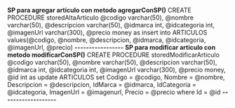**SP para agregar articulo con metodo agregarConSP()**
CREATE PROCEDURE storedAltaArticulo
@codigo varchar(50),
@nombre varchar(50),
@descripcion varchar(50),
@idmarca int,
@idcategoria int,
@imagenUrl varchar(300),
@precio money
as
insert into ARTICULOS values(@codigo, @nombre, @descripcion, @idmarca, @idcategoria, @imagenUrl, @precio)
**-----------------**
**SP para modificar articulo con metodo modificarConSP()**
CREATE PROCEDURE storedModificarArticulo
@codigo varchar(50),
@nombre varchar(50),
@descripcion varchar(50),
@idmarca int,
@idcategoria int,
@imagenUrl varchar(300),
@precio money,
@id int
as
update ARTICULOS set Codigo = @codigo, Nombre = @nombre, Descripcion = @descripcion, IdMarca = @idmarca, IdCategoria = @idcategoria,
ImagenUrl = @imagenurl, Precio = @precio where Id = @id
**-------------------**
